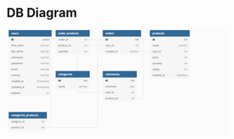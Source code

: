 
# DB Diagram

<img src="https://raw.githubusercontent.com/nnecklace/webi-shoppi/master/diagrams/db_diagram.png" width="1000px">
